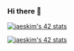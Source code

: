 ### Hi there 👋

<!--
**Nimon77/Nimon77** is a ✨ _special_ ✨ repository because its `README.md` (this file) appears on your GitHub profile.

Here are some ideas to get you started:

- 🔭 I’m currently working on ...
- 🌱 I’m currently learning ...
- 👯 I’m looking to collaborate on ...
- 🤔 I’m looking for help with ...
- 💬 Ask me about ...
- 📫 How to reach me: ...
- 😄 Pronouns: ...
- ⚡ Fun fact: ...
-->
[![jaeskim's 42 stats](https://badge42.herokuapp.com/api/stats/nsimon)](https://github.com/JaeSeoKim/badge42)

[![jaeskim's 42 stats](https://badge42.herokuapp.com/api/stats/nsimon?cursus=C%20Piscine&privacyEmail=true)](https://github.com/JaeSeoKim/badge42)
